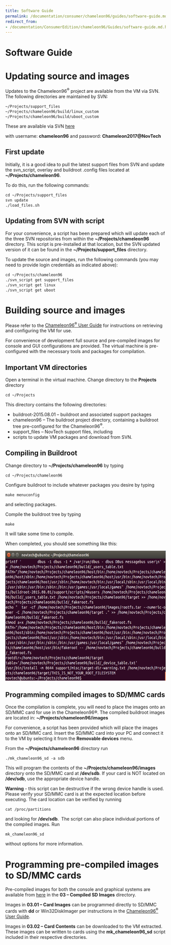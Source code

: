```yaml
---
title: Software Guide
permalink: /documentation/consumer/chameleon96/guides/software-guide.md.html
redirect_from:
- /documentation/ConsumerEdition/chameleon96/Guides/software-guide.md.html
---
```

# Software Guide

# Updating source and images

Updates to the Chameleon96<sup>®</sup> project are available from the VM via SVN.
The following directories are maintained by SVN:
```
~/Projects/support_files
~/Projects/chameleon96/build/linux_custom
~/Projects/chameleon96/build/uboot_custom
```
These are available via SVN [here](http://novtech.ddns.net/svn/Customer/chameleon96)

with username: **chameleon96**
and password: **Chameleon2017@NovTech**

## First update

Initially, it is a good idea to pull the latest support files from SVN and update the svn_script, overlay and buildroot .config files located at **~/Projects/chameleon96**.

To do this, run the following commands:
```
cd ~/Projects/support_files
svn update
./load_files.sh
```
##	Updating from SVN with script

For your convenience, a script has been prepared which will update each of the three SVN repositories from within the **~/Projects/chameleon96** directory. This script is pre-installed at that location, but the SVN updated version of it can be found in the **~/Projects/support_files** directory.

To update the source and images, run the following commands (you may need to provide login credentials as indicated above):
```
cd ~/Projects/chameleon96
./svn_script get support_files
./svn_script get linux
./svn_script get uboot
```
#	Building source and images

Please refer to the [Chameleon96<sup>®</sup> User Guide](user-guide.md)  for instructions on retrieving and configuring the VM for use.

For convenience of development full source and pre-compiled images for console and GUI configurations are provided. The virtual machine is pre-configured with the necessary tools and packages for compilation.

##	Important VM directories

Open a terminal in the virtual machine.
Change directory to the **Projects** directory
```
cd ~/Projects
```

This directory contains the following directories:
-	buildroot-2015.08.01 – buildroot and associated support packages
-	chameleon96 – The buildroot project directory, containing a buildroot tree pre-configured for the Chameleon96<sup>®</sup>.
-	support_files – NovTech support files, including
   -	scripts to update VM packages and download from SVN.

##	Compiling in Buildroot

Change directory to **~/Projects/chameleon96** by typing
```
cd ~/Projects/chameleon96
```

Configure buildroot to include whatever packages you desire by typing
```
make menuconfig
```
and selecting packages.

Compile the buildroot tree by typing

```
make
```
It will take some time to compile.

When completed, you should see something like this:

<img src="../additional-docs/images/images-software/completed_compilation.png" data-canonical-src="../additional-docs/images/images-software/completed_compilation.png" width="636" height="407" />

##	Programming compiled images to SD/MMC cards

Once the compilation is complete, you will need to place the images onto an SD/MMC card for use in the Chameleon96®. The compiled buildroot images are located in: **~/Projects/chameleon96/images**

For convenience, a script has been provided which will place the images onto an SD/MMC card.
Insert the SD/MMC card into your PC and connect it to the VM by selecting it from the **Removable devices** menu.

From the **~/Projects/chameleon96** directory run
```
./mk_chameleon96_sd -a sdb
```
This will program the contents of the **~/Projects/chameleon96/images** directory onto the SD/MMC card at **/dev/sdb**. If your card is NOT located on **/dev/sdb**, use the appropriate device handle.

**Warning** - this script can be destructive if the wrong device handle is used. Please verify your SD/MMC card is at the expected location before executing. The card location can be verified by running
```
cat /proc/partitions
```
and looking for **/dev/sdb**.
 The script can also place individual portions of the compiled images. Run
```
mk_chameleon96_sd
```
without options for more information.

# Programming pre-compiled images to SD/MMC cards

Pre-compiled images for both the console and graphical systems are available from [here](https://novtech.sharefile.com) in the **03 – Compiled SD Images** directory.

Images in **03.01 – Card Images** can be programmed directly to SD/MMC cards with **dd** or Win32DiskImager per instructions in the [Chameleon96<sup>®</sup> User Guide](user-guide.md).

Images in **03.02 – Card Contents** can be downloaded to the VM extracted. These images can be written to cards using the **mk_chameleon96_sd** script included in their respective directories.
